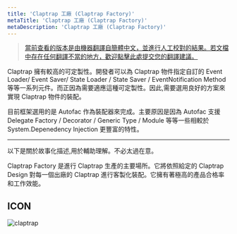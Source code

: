 ```yaml
---
title: 'Claptrap 工廠 (Claptrap Factory)'
metaTitle: 'Claptrap 工廠 (Claptrap Factory)'
metaDescription: 'Claptrap 工廠 (Claptrap Factory)'
---
```


> [當前查看的版本是由機器翻譯自簡體中文，並進行人工校對的結果。若文檔中存在任何翻譯不當的地方，歡迎點擊此處提交您的翻譯建議。](https://crwd.in/newbeclaptrap)

Claptrap 擁有較高的可定製性。開發者可以為 Claptrap 物件指定自訂的 Event Loader/ Event Saver/ State Loader / State Saver / EventNotification Method 等等一系列元件。而正因為需要適應這種可定製性。因此,需要選用良好的方案來實現 Claptrap 物件的裝配。

目前框架選用的是 Autofac 作為裝配器來完成。主要原因是因為 Autofac 支援 Delegate Factory / Decorator / Generic Type / Module 等等一些相較於 System.Depenedency Injection 更豐富的特性。

---

以下是關於故事化描述,用於輔助理解。不必太過在意。

Claptrap Factory 是進行 Claptrap 生產的主要場所。它將依照給定的 Claptrap Design 對每一個出廠的 Claptrap 進行客製化裝配。它擁有著極高的產品合格率和工作效能。

## ICON

![claptrap](/images/claptrap_icons/claptrap_factory.svg)
